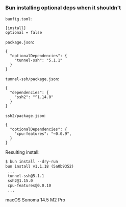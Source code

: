 ### Bun installing optional deps when it shouldn't

`bunfig.toml`:

```
[install]
optional = false
```

`package.json`:

```
{
  "optionalDependencies": {
    "tunnel-ssh": "5.1.1"
  }
}
```

`tunnel-ssh/package.json`:

```
{
  "dependencies": {
    "ssh2": "^1.14.0"
  }
}
```

`ssh2/package.json`:

```
{
  "optionalDependencies": {
    "cpu-features": "~0.0.9",
  }
}
```

Resulting install:

```diff
$ bun install --dry-run
bun install v1.1.18 (5a0b9352)
 ...
 tunnel-ssh@5.1.1
 ssh2@1.15.0
 cpu-features@0.0.10
 ...
```

macOS Sonoma 14.5 M2 Pro

